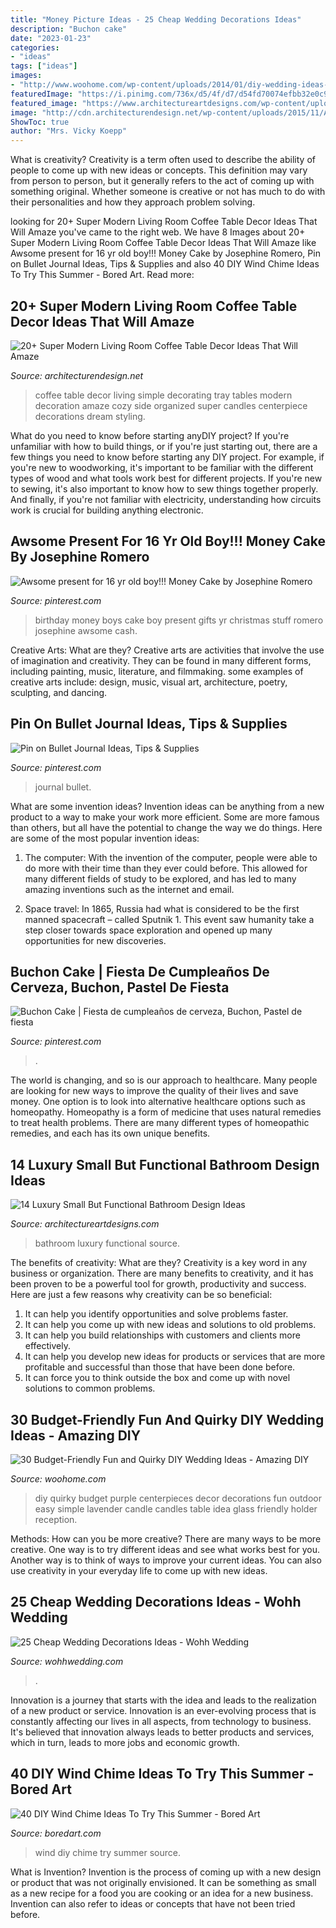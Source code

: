 ```yaml
---
title: "Money Picture Ideas - 25 Cheap Wedding Decorations Ideas"
description: "Buchon cake"
date: "2023-01-23"
categories:
- "ideas"
tags: ["ideas"]
images:
- "http://www.woohome.com/wp-content/uploads/2014/01/diy-wedding-ideas-26.jpg"
featuredImage: "https://i.pinimg.com/736x/d5/4f/d7/d54fd70074efbb32e0c912f4991a3864.jpg"
featured_image: "https://www.architectureartdesigns.com/wp-content/uploads/2015/02/514-630x842.jpg"
image: "http://cdn.architecturendesign.net/wp-content/uploads/2015/11/AD-16-simple-cozy-living-room-decor.jpg"
ShowToc: true
author: "Mrs. Vicky Koepp"
---
```



What is creativity?
Creativity is a term often used to describe the ability of people to come up with new ideas or concepts. This definition may vary from person to person, but it generally refers to the act of coming up with something original. Whether someone is creative or not has much to do with their personalities and how they approach problem solving.

	

		
looking for 20+ Super Modern Living Room Coffee Table Decor Ideas That Will Amaze you've came to the right web. We have 8 Images about 20+ Super Modern Living Room Coffee Table Decor Ideas That Will Amaze like Awsome present for 16 yr old boy!!! Money Cake by Josephine Romero, Pin on Bullet Journal Ideas, Tips &amp; Supplies and also 40 DIY Wind Chime Ideas To Try This Summer - Bored Art. Read more:
		
    
## 20+ Super Modern Living Room Coffee Table Decor Ideas That Will Amaze

<img loading=lazy src="http://cdn.architecturendesign.net/wp-content/uploads/2015/11/AD-16-simple-cozy-living-room-decor.jpg" onerror="this.onerror=null;this.src='https://tse2.mm.bing.net/th?id=OIP.NZ5qv21eIchntgDM6PaTZgHaLG&amp;pid=15.1';" alt="20+ Super Modern Living Room Coffee Table Decor Ideas That Will Amaze">

_Source: architecturendesign.net_

>coffee table decor living simple decorating tray tables modern decoration amaze cozy side organized super candles centerpiece decorations dream styling. 

	

What do you need to know before starting anyDIY project?
If you're unfamiliar with how to build things, or if you're just starting out, there are a few things you need to know before starting any DIY project. For example, if you're new to woodworking, it's important to be familiar with the different types of wood and what tools work best for different projects. If you're new to sewing, it's also important to know how to sew things together properly. And finally, if you're not familiar with electricity, understanding how circuits work is crucial for building anything electronic.

    
## Awsome Present For 16 Yr Old Boy!!! Money Cake By Josephine Romero

<img loading=lazy src="https://i.pinimg.com/736x/ba/a4/d1/baa4d1c46d69af70a588f39d477c5fb4--money-cake-old-boys.jpg" onerror="this.onerror=null;this.src='https://tse4.mm.bing.net/th?id=OIP.E35_6-0CgnmwVQzcOzgKdADhEs&amp;pid=15.1';" alt="Awsome present for 16 yr old boy!!! Money Cake by Josephine Romero">

_Source: pinterest.com_

>birthday money boys cake boy present gifts yr christmas stuff romero josephine awsome cash. 

	

Creative Arts: What are they?
Creative arts are activities that involve the use of imagination and creativity. They can be found in many different forms, including painting, music, literature, and filmmaking. some examples of creative arts include: design, music, visual art, architecture, poetry, sculpting, and dancing.

    
## Pin On Bullet Journal Ideas, Tips &amp; Supplies

<img loading=lazy src="https://i.pinimg.com/736x/37/36/38/3736385fa9988ef213c43cb374a10e8c.jpg" onerror="this.onerror=null;this.src='https://tse1.mm.bing.net/th?id=OIP.dxQ0Ha8dh7Ka8D_92xBhGwHaJ4&amp;pid=15.1';" alt="Pin on Bullet Journal Ideas, Tips &amp; Supplies">

_Source: pinterest.com_

>journal bullet. 

	

What are some invention ideas?
Invention ideas can be anything from a new product to a way to make your work more efficient. Some are more famous than others, but all have the potential to change the way we do things. Here are some of the most popular invention ideas: 
1) The computer: With the invention of the computer, people were able to do more with their time than they ever could before. This allowed for many different fields of study to be explored, and has led to many amazing inventions such as the internet and email.

2) Space travel: In 1865, Russia had what is considered to be the first manned spacecraft – called Sputnik 1. This event saw humanity take a step closer towards space exploration and opened up many opportunities for new discoveries.

    
## Buchon Cake | Fiesta De Cumpleaños De Cerveza, Buchon, Pastel De Fiesta

<img loading=lazy src="https://i.pinimg.com/736x/d5/4f/d7/d54fd70074efbb32e0c912f4991a3864.jpg" onerror="this.onerror=null;this.src='https://tse2.mm.bing.net/th?id=OIP.uhoFD6W-myDdQu4suqhH0AHaJ3&amp;pid=15.1';" alt="Buchon Cake | Fiesta de cumpleaños de cerveza, Buchon, Pastel de fiesta">

_Source: pinterest.com_

>. 

	

The world is changing, and so is our approach to healthcare. Many people are looking for new ways to improve the quality of their lives and save money. One option is to look into alternative healthcare options such as homeopathy. Homeopathy is a form of medicine that uses natural remedies to treat health problems. There are many different types of homeopathic remedies, and each has its own unique benefits.

    
## 14 Luxury Small But Functional Bathroom Design Ideas

<img loading=lazy src="https://www.architectureartdesigns.com/wp-content/uploads/2015/02/514-630x842.jpg" onerror="this.onerror=null;this.src='https://tse1.mm.bing.net/th?id=OIP.3Wn2xcvi8R5_dpLrJgjNmQHaJ5&amp;pid=15.1';" alt="14 Luxury Small But Functional Bathroom Design Ideas">

_Source: architectureartdesigns.com_

>bathroom luxury functional source. 

	

The benefits of creativity: What are they?
Creativity is a key word in any business or organization. There are many benefits to creativity, and it has been proven to be a powerful tool for growth, productivity and success. Here are just a few reasons why creativity can be so beneficial: 
1. It can help you identify opportunities and solve problems faster.
2. It can help you come up with new ideas and solutions to old problems.
3. It can help you build relationships with customers and clients more effectively. 
4. It can help you develop new ideas for products or services that are more profitable and successful than those that have been done before. 
5. It can force you to think outside the box and come up with novel solutions to common problems.

    
## 30 Budget-Friendly Fun And Quirky DIY Wedding Ideas - Amazing DIY

<img loading=lazy src="http://www.woohome.com/wp-content/uploads/2014/01/diy-wedding-ideas-26.jpg" onerror="this.onerror=null;this.src='https://tse3.mm.bing.net/th?id=OIP.MOcZa_GFVqs3W-8gzIxaZwHaLH&amp;pid=15.1';" alt="30 Budget-Friendly Fun and Quirky DIY Wedding Ideas - Amazing DIY">

_Source: woohome.com_

>diy quirky budget purple centerpieces decor decorations fun outdoor easy simple lavender candle candles table idea glass friendly holder reception. 

	

Methods: How can you be more creative?
There are many ways to be more creative. One way is to try different ideas and see what works best for you. Another way is to think of ways to improve your current ideas. You can also use creativity in your everyday life to come up with new ideas.

    
## 25 Cheap Wedding Decorations Ideas - Wohh Wedding

<img loading=lazy src="https://www.wohhwedding.com/wp-content/uploads/2016/05/Cheap-Wedding-Table-Decorations-IDeas.jpg" onerror="this.onerror=null;this.src='https://tse3.mm.bing.net/th?id=OIP.Sgjzew0Jn1sGGZDxuJyXtwHaLL&amp;pid=15.1';" alt="25 Cheap Wedding Decorations Ideas - Wohh Wedding">

_Source: wohhwedding.com_

>. 

	

Innovation is a journey that starts with the idea and leads to the realization of a new product or service. Innovation is an ever-evolving process that is constantly affecting our lives in all aspects, from technology to business. It's believed that innovation always leads to better products and services, which in turn, leads to more jobs and economic growth.

    
## 40 DIY Wind Chime Ideas To Try This Summer - Bored Art

<img loading=lazy src="https://www.boredart.com/wp-content/uploads/2016/06/DIY-Wind-Chime-Ideas-to-Try-This-Summer-9.jpg" onerror="this.onerror=null;this.src='https://tse3.mm.bing.net/th?id=OIP.952YH56F1deVfA4XCyAhuwHaLJ&amp;pid=15.1';" alt="40 DIY Wind Chime Ideas To Try This Summer - Bored Art">

_Source: boredart.com_

>wind diy chime try summer source. 

	

What is Invention?
Invention is the process of coming up with a new design or product that was not originally envisioned. It can be something as small as a new recipe for a food you are cooking or an idea for a new business. Invention can also refer to ideas or concepts that have not been tried before.

